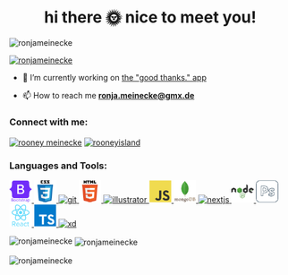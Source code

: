 <h1 align="center">hi there 🌞 nice to meet you!</h1>
<p align="left"> <img src="https://komarev.com/ghpvc/?username=ronjameinecke&label=Profile%20views&color=0e75b6&style=flat" alt="ronjameinecke" /> </p>

<p align="left"> <a href="https://github.com/ryo-ma/github-profile-trophy"><img src="https://github-profile-trophy.vercel.app/?username=ronjameinecke" alt="ronjameinecke" /></a> </p>

- 🔭 I’m currently working on [the "good thanks." app](https://github.com/RonjaMeinecke/good-thanks-app)

- 📫 How to reach me **ronja.meinecke@gmx.de**

<h3 align="left">Connect with me:</h3>
<p align="left">
<a href="https://linkedin.com/in/rooney meinecke" target="blank"><img align="center" src="https://cdn.jsdelivr.net/npm/simple-icons@3.0.1/icons/linkedin.svg" alt="rooney meinecke" height="30" width="40" /></a>
<a href="https://instagram.com/rooneyisland" target="blank"><img align="center" src="https://cdn.jsdelivr.net/npm/simple-icons@3.0.1/icons/instagram.svg" alt="rooneyisland" height="30" width="40" /></a>
</p>

<h3 align="left">Languages and Tools:</h3>
<p align="left"> <a href="https://getbootstrap.com" target="_blank"> <img src="https://raw.githubusercontent.com/devicons/devicon/master/icons/bootstrap/bootstrap-plain-wordmark.svg" alt="bootstrap" width="40" height="40"/> </a> <a href="https://www.w3schools.com/css/" target="_blank"> <img src="https://raw.githubusercontent.com/devicons/devicon/master/icons/css3/css3-original-wordmark.svg" alt="css3" width="40" height="40"/> </a> <a href="https://git-scm.com/" target="_blank"> <img src="https://www.vectorlogo.zone/logos/git-scm/git-scm-icon.svg" alt="git" width="40" height="40"/> </a> <a href="https://www.w3.org/html/" target="_blank"> <img src="https://raw.githubusercontent.com/devicons/devicon/master/icons/html5/html5-original-wordmark.svg" alt="html5" width="40" height="40"/> </a> <a href="https://www.adobe.com/in/products/illustrator.html" target="_blank"> <img src="https://www.vectorlogo.zone/logos/adobe_illustrator/adobe_illustrator-icon.svg" alt="illustrator" width="40" height="40"/> </a> <a href="https://developer.mozilla.org/en-US/docs/Web/JavaScript" target="_blank"> <img src="https://raw.githubusercontent.com/devicons/devicon/master/icons/javascript/javascript-original.svg" alt="javascript" width="40" height="40"/> </a> <a href="https://www.mongodb.com/" target="_blank"> <img src="https://raw.githubusercontent.com/devicons/devicon/master/icons/mongodb/mongodb-original-wordmark.svg" alt="mongodb" width="40" height="40"/> </a> <a href="https://nextjs.org/" target="_blank"> <img src="https://cdn.worldvectorlogo.com/logos/nextjs-3.svg" alt="nextjs" width="40" height="40"/> </a> <a href="https://nodejs.org" target="_blank"> <img src="https://raw.githubusercontent.com/devicons/devicon/master/icons/nodejs/nodejs-original-wordmark.svg" alt="nodejs" width="40" height="40"/> </a> <a href="https://www.photoshop.com/en" target="_blank"> <img src="https://raw.githubusercontent.com/devicons/devicon/master/icons/photoshop/photoshop-line.svg" alt="photoshop" width="40" height="40"/> </a> <a href="https://reactjs.org/" target="_blank"> <img src="https://raw.githubusercontent.com/devicons/devicon/master/icons/react/react-original-wordmark.svg" alt="react" width="40" height="40"/> </a> <a href="https://www.typescriptlang.org/" target="_blank"> <img src="https://raw.githubusercontent.com/devicons/devicon/master/icons/typescript/typescript-original.svg" alt="typescript" width="40" height="40"/> </a> <a href="https://www.adobe.com/products/xd.html" target="_blank"> <img src="https://cdn.worldvectorlogo.com/logos/adobe-xd.svg" alt="xd" width="40" height="40"/> </a> </p>

<p><img align="left" src="https://github-readme-stats.vercel.app/api/top-langs?username=ronjameinecke&show_icons=true&locale=en&layout=compact" alt="ronjameinecke" /></p>

<p>&nbsp;<img align="center" src="https://github-readme-stats.vercel.app/api?username=ronjameinecke&show_icons=true&locale=en" alt="ronjameinecke" /></p>

<p><img align="center" src="https://github-readme-streak-stats.herokuapp.com/?user=ronjameinecke&" alt="ronjameinecke" /></p>
